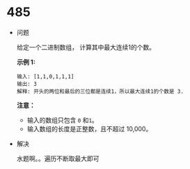 # 485

* 问题

  给定一个二进制数组， 计算其中最大连续1的个数。

  **示例 1:**

  ```
  输入: [1,1,0,1,1,1]
  输出: 3
  解释: 开头的两位和最后的三位都是连续1，所以最大连续1的个数是 3.

  ```

  **注意：**

  - 输入的数组只包含 `0` 和`1`。
  - 输入数组的长度是正整数，且不超过 10,000。

* 解决

  水题啊。。遍历不断取最大即可